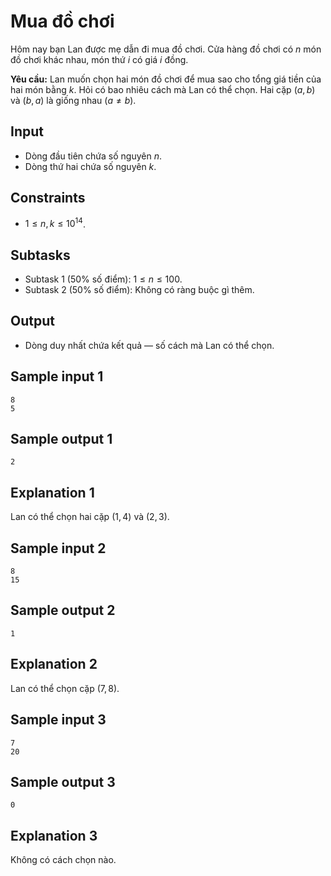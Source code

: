 # Mua đồ chơi

Hôm nay bạn Lan được mẹ dẫn đi mua đồ chơi. Cửa hàng đồ chơi có $n$ món đồ chơi khác nhau, món thứ $i$ có giá $i$ đồng.

**Yêu cầu:** Lan muốn chọn hai món đồ chơi để mua sao cho tổng giá tiền của hai món bằng $k$. Hỏi có bao nhiêu cách mà Lan có thể chọn. Hai cặp $(a, b)$ và $(b, a)$ là giống nhau ($a \ne b$).  

## Input

- Dòng đầu tiên chứa số nguyên $n$.
- Dòng thứ hai chứa số nguyên $k$.

## Constraints

- $1 \le n, k \le 10^{14}$.

## Subtasks

- Subtask $1$ ($50\%$ số điểm): $1 \le n \le 100$.
- Subtask $2$ ($50\%$ số điểm): Không có ràng buộc gì thêm.

## Output

- Dòng duy nhất chứa kết quả — số cách mà Lan có thể chọn.

## Sample input 1

```
8
5
```

## Sample output 1

```
2
```

## Explanation 1

Lan có thể chọn hai cặp ($1, 4$) và ($2, 3$).

## Sample input 2

```
8
15
```

## Sample output 2

```
1
```

## Explanation 2

Lan có thể chọn cặp $(7, 8)$.

## Sample input 3

```
7
20
```

## Sample output 3

```
0
```

## Explanation 3

Không có cách chọn nào.

